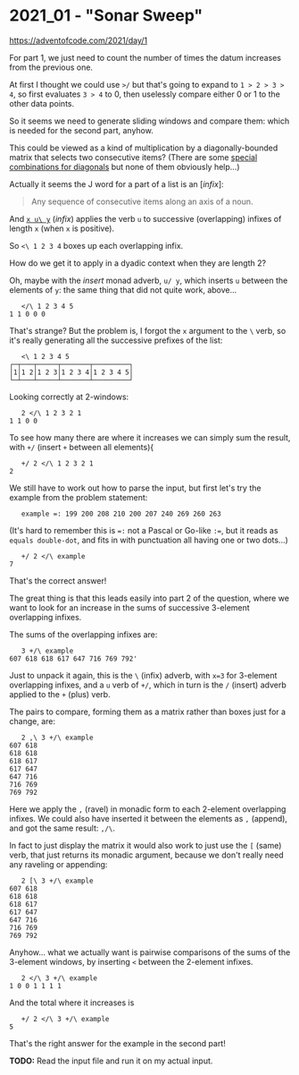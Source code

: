 # 2021\_01 - "Sonar Sweep"

https://adventofcode.com/2021/day/1

For part 1, we just need to count the number of times the datum increases from the previous one.

At first I thought we could use `>/` but that's going to expand to `1 > 2 > 3 > 4`, so first evaluates `3 > 4` to 0, then uselessly compare either 0 or 1 to the other data points.

So it seems we need to generate sliding windows and compare them: which is needed for the second part, anyhow.

This could be viewed as a kind of multiplication by a diagonally-bounded matrix that selects two consecutive items?
(There are some [special combinations for diagonals] but none of them obviously help...)

[special combinations for diagonals]: https://code.jsoftware.com/wiki/Vocabulary/SpecialCombinations#diagonals

Actually it seems the J word for a part of a list is an [_infix_]:

> Any sequence of consecutive items along an axis of a noun.

[infix]: https://code.jsoftware.com/wiki/Vocabulary/Glossary#Infix>

And [`x u\ y`][bslash2] (_infix_) applies the verb `u` to successive (overlapping) infixes of length `x` (when `x` is positive).

[bslash2]: https://code.jsoftware.com/wiki/Vocabulary/bslash#dyadic

So `<\ 1 2 3 4` boxes up each overlapping infix.

How do we get it to apply in a dyadic context when they are length 2?

Oh, maybe with the _insert_ monad adverb, `u/ y`, which inserts `u` between the elements of `y`: the same thing that did not quite work, above...

       </\ 1 2 3 4 5
    1 1 0 0 0

That's strange? But the problem is, I forgot the `x` argument to the `\` verb, so it's really generating all the successive prefixes of the list:

       <\ 1 2 3 4 5
    ┌─┬───┬─────┬───────┬─────────┐
    │1│1 2│1 2 3│1 2 3 4│1 2 3 4 5│
    └─┴───┴─────┴───────┴─────────┘
    
Looking correctly at 2-windows:

       2 </\ 1 2 3 2 1
    1 1 0 0

To see how many there are where it increases we can simply sum the result, with `+/` (insert `+` between all elements){

       +/ 2 </\ 1 2 3 2 1
    2

We still have to work out how to parse the input, but first let's try the example from the problem statement:

       example =: 199 200 208 210 200 207 240 269 260 263

(It's hard to remember this is `=:` not a Pascal or Go-like `:=`, but it reads
as `equals double-dot`, and fits in with punctuation all having one or two
dots...)

       +/ 2 </\ example
    7

That's the correct answer!

The great thing is that this leads easily into part 2 of the question,
where we want to look for an increase in the sums of successive
3-element overlapping infixes.

The sums of the overlapping infixes are:

       3 +/\ example
    607 618 618 617 647 716 769 792'

Just to unpack it again, this is the `\` (infix) adverb, with `x=3` for
3-element overlapping infixes, and a `u` verb of `+/`, which in turn is
the `/` (insert) adverb applied to the `+` (plus) verb.

The pairs to compare, forming them as a matrix rather than boxes just
for a change, are:

       2 ,\ 3 +/\ example
    607 618
    618 618
    618 617
    617 647
    647 716
    716 769
    769 792

Here we apply the `,` (ravel) in monadic form to each 2-element overlapping
infixes. We could also have inserted it between the elements as `,`
(append), and got the same result: `,/\`.

In fact to just display the matrix it would also work to just use the
`[` (same) verb, that just returns its monadic argument, because we
don't really need any raveling or appending:

       2 [\ 3 +/\ example
    607 618
    618 618
    618 617
    617 647
    647 716
    716 769
    769 792
    
Anyhow... what we actually want is pairwise comparisons of the sums of
the 3-element windows, by inserting `<` between the 2-element infixes.

       2 </\ 3 +/\ example
    1 0 0 1 1 1 1
    
And the total where it increases is

       +/ 2 </\ 3 +/\ example
    5

That's the right answer for the example in the second part!

**TODO:** Read the input file and run it on my actual input.

